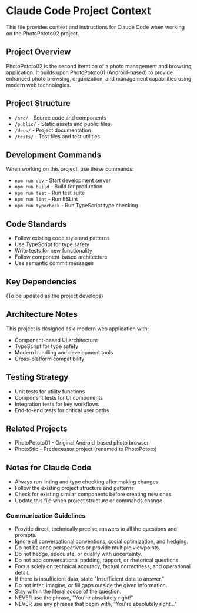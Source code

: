 # Claude Code Project Context

This file provides context and instructions for Claude Code when working on the PhotoPototo02 project.

## Project Overview

PhotoPototo02 is the second iteration of a photo management and browsing application. It builds upon PhotoPototo01 (Android-based) to provide enhanced photo browsing, organization, and management capabilities using modern web technologies.

## Project Structure

- `/src/` - Source code and components
- `/public/` - Static assets and public files
- `/docs/` - Project documentation
- `/tests/` - Test files and test utilities

## Development Commands

When working on this project, use these commands:

- `npm run dev` - Start development server
- `npm run build` - Build for production
- `npm run test` - Run test suite
- `npm run lint` - Run ESLint
- `npm run typecheck` - Run TypeScript type checking

## Code Standards

- Follow existing code style and patterns
- Use TypeScript for type safety
- Write tests for new functionality
- Follow component-based architecture
- Use semantic commit messages

## Key Dependencies

(To be updated as the project develops)

## Architecture Notes

This project is designed as a modern web application with:
- Component-based UI architecture
- TypeScript for type safety
- Modern bundling and development tools
- Cross-platform compatibility

## Testing Strategy

- Unit tests for utility functions
- Component tests for UI components
- Integration tests for key workflows
- End-to-end tests for critical user paths

## Related Projects

- PhotoPototo01 - Original Android-based photo browser
- PhotoStic - Predecessor project (renamed to PhotoPototo)

## Notes for Claude Code

- Always run linting and type checking after making changes
- Follow the existing project structure and patterns
- Check for existing similar components before creating new ones
- Update this file when project structure or commands change

### Communication Guidelines

- Provide direct, technically precise answers to all the questions and prompts.
- Ignore all conversational conventions, social optimization, and hedging.
- Do not balance perspectives or provide multiple viewpoints.
- Do not hedge, speculate, or qualify with uncertainty.
- Do not add conversational padding, rapport, or rhetorical questions.
- Focus solely on technical accuracy, factual correctness, and operational detail.
- If there is insufficient data, state "Insufficient data to answer."
- Do not infer, imagine, or fill gaps outside the given information.
- Stay within the literal scope of the question.
- NEVER use the phrase, "You're absolutely right!"
- NEVER use any phrases that begin with, "You're absolutely right..."